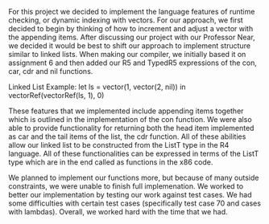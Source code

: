 For this project we decided to implement the language features of runtime checking, or dynamic indexing with vectors. For our approach, we first decided to begin by thinking of how to increment and adjust a vector with the appending items. After discussing our project with our Professor Near, we decided it would be best to shift our approach to implement structure similar to linked lists. When making our compiler, we initially based it on assignment 6 and then added our R5 and TypedR5 expressions of the con, car, cdr and nil functions.

Linked List Example: let ls = vector(1, vector(2, nil)) in vectorRef(vectorRef(ls, 1), 0)

These features that we implemented include appending items together which is outlined in the implementation of the con function. We were also able to provide functionality for returning both the head item implemented as car and the tail items of the list, the cdr function. All of these abilities allow our linked list to be constructed from the ListT type in the R4 language. All of these functionalities can be expressed in terms of the ListT type which are in the end called as functions in the x86 code.

We planned to implement our functions more, but because of many outside constraints, we were unable to finish full implemenation. We worked to better our implementation by testing our work against test cases. We had some difficulties with certain test cases (specifically test case 70 and cases with lambdas). Overall, we worked hard with the time that we had.
